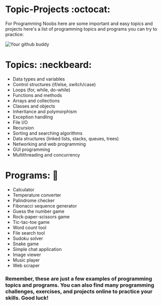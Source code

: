 # Topic-Projects :octocat:
For Programming Noobs here are some important and easy topics and projects here's a list of programming topics and programs you can try to practice:

![Your github buddy](https://myoctocat.com/assets/images/base-octocat.svg)


# Topics: :neckbeard:

* Data types and variables
* Control structures (if/else, switch/case)
* Loops (for, while, do-while)
* Functions and methods
* Arrays and collections
* Classes and objects
* Inheritance and polymorphism
* Exception handling
* File I/O
* Recursion
* Sorting and searching algorithms
* Data structures (linked lists, stacks, queues, trees)
* Networking and web programming
* GUI programming
* Multithreading and concurrency

# Programs: 🚩

* Calculator
* Temperature converter
* Palindrome checker
* Fibonacci sequence generator
* Guess the number game
* Rock-paper-scissors game
* Tic-tac-toe game
* Word count tool
* File search tool
* Sudoku solver
* Snake game
* Simple chat application
* Image viewer
* Music player
* Web scraper

### Remember, these are just a few examples of programming topics and programs. You can also find many programming challenges, exercises, and projects online to practice your skills. Good luck!




